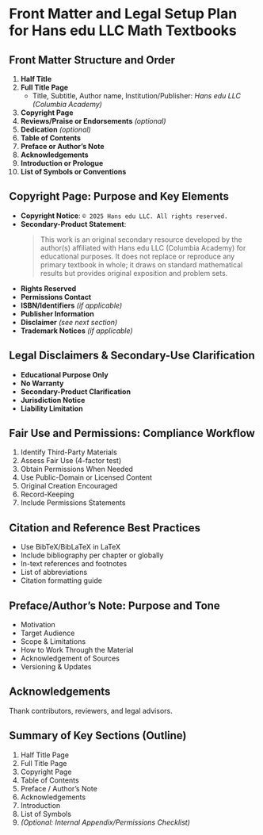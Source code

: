 
# Front Matter and Legal Setup Plan for Hans edu LLC Math Textbooks

## Front Matter Structure and Order

1. **Half Title**  
2. **Full Title Page**  
   - Title, Subtitle, Author name, Institution/Publisher: *Hans edu LLC (Columbia Academy)*
3. **Copyright Page**
4. **Reviews/Praise or Endorsements** *(optional)*
5. **Dedication** *(optional)*
6. **Table of Contents**
7. **Preface or Author’s Note**
8. **Acknowledgements**
9. **Introduction or Prologue**
10. **List of Symbols or Conventions**

## Copyright Page: Purpose and Key Elements

- **Copyright Notice**: `© 2025 Hans edu LLC. All rights reserved.`
- **Secondary-Product Statement**:
  > This work is an original secondary resource developed by the author(s) affiliated with Hans edu LLC (Columbia Academy) for educational purposes. It does not replace or reproduce any primary textbook in whole; it draws on standard mathematical results but provides original exposition and problem sets.
- **Rights Reserved**
- **Permissions Contact**
- **ISBN/Identifiers** *(if applicable)*
- **Publisher Information**
- **Disclaimer** *(see next section)*
- **Trademark Notices** *(if applicable)*

## Legal Disclaimers & Secondary-Use Clarification

- **Educational Purpose Only**
- **No Warranty**
- **Secondary-Product Clarification**
- **Jurisdiction Notice**
- **Liability Limitation**

## Fair Use and Permissions: Compliance Workflow

1. Identify Third-Party Materials
2. Assess Fair Use (4-factor test)
3. Obtain Permissions When Needed
4. Use Public-Domain or Licensed Content
5. Original Creation Encouraged
6. Record-Keeping
7. Include Permissions Statements

## Citation and Reference Best Practices

- Use BibTeX/BibLaTeX in LaTeX
- Include bibliography per chapter or globally
- In-text references and footnotes
- List of abbreviations
- Citation formatting guide

## Preface/Author’s Note: Purpose and Tone

- Motivation
- Target Audience
- Scope & Limitations
- How to Work Through the Material
- Acknowledgement of Sources
- Versioning & Updates

## Acknowledgements

Thank contributors, reviewers, and legal advisors.

## Summary of Key Sections (Outline)

1. Half Title Page  
2. Full Title Page  
3. Copyright Page  
4. Table of Contents  
5. Preface / Author’s Note  
6. Acknowledgements  
7. Introduction
8.  List of Symbols  
9.  *(Optional: Internal Appendix/Permissions Checklist)*
